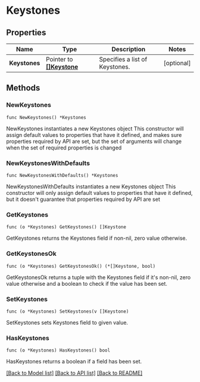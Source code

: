 # Keystones

## Properties

Name | Type | Description | Notes
------------ | ------------- | ------------- | -------------
**Keystones** | Pointer to [**[]Keystone**](Keystone.md) | Specifies a list of Keystones. | [optional] 

## Methods

### NewKeystones

`func NewKeystones() *Keystones`

NewKeystones instantiates a new Keystones object
This constructor will assign default values to properties that have it defined,
and makes sure properties required by API are set, but the set of arguments
will change when the set of required properties is changed

### NewKeystonesWithDefaults

`func NewKeystonesWithDefaults() *Keystones`

NewKeystonesWithDefaults instantiates a new Keystones object
This constructor will only assign default values to properties that have it defined,
but it doesn't guarantee that properties required by API are set

### GetKeystones

`func (o *Keystones) GetKeystones() []Keystone`

GetKeystones returns the Keystones field if non-nil, zero value otherwise.

### GetKeystonesOk

`func (o *Keystones) GetKeystonesOk() (*[]Keystone, bool)`

GetKeystonesOk returns a tuple with the Keystones field if it's non-nil, zero value otherwise
and a boolean to check if the value has been set.

### SetKeystones

`func (o *Keystones) SetKeystones(v []Keystone)`

SetKeystones sets Keystones field to given value.

### HasKeystones

`func (o *Keystones) HasKeystones() bool`

HasKeystones returns a boolean if a field has been set.


[[Back to Model list]](../README.md#documentation-for-models) [[Back to API list]](../README.md#documentation-for-api-endpoints) [[Back to README]](../README.md)


